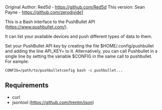 Original Author: Red5d - https://github.com/Red5d
This version: Sean Payne - https://github.com/zerodivide1


This is a Bash interface to the PushBullet API (https://www.pushbullet.com/).

It can list your available devices and push different types of data to them.

Set your PushBullet API key by creating the file $HOME/.config/pushbullet and adding the line API_KEY=<your key> to it.
Alternatively, you can call Pushbullet in a single line by setting the variable $CONFIG in the same call to pushbullet. For eample:
```
CONFIG=/path/to/pushbulletconfig bash -c pushbullet...
```

Requirements
------------
 * curl
 * jsontool (https://github.com/trentm/json)
